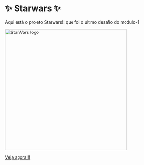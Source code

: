 <h1>✨ Starwars ✨</h1>

<p>Aqui está o projeto Starwars!! que foi o ultimo desafio do modulo-1</p>

<img width="400vw" src="https://thumbs.dreamstime.com/b/editorial-do-logotipo-das-estrelas-guerras-ilustrativo-em-fundo-branco-star-wars-eps-download-vetorial-jpeg-208332919.jpg" alt="StarWars logo">

<a href="https://al3ncar.github.io/Starwars/">Veja agora!!!</a></p>

##
